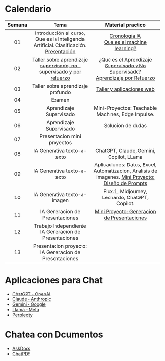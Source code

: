 # Calendario
| Semana |                             Tema                              |                  Material practico |
| :-----------: | :--------------------------------------------------------------: |:----------------------------------------------------------------------------------------------------------------------------: | 
|      01       |  Introducción al curso, Que es la Inteligencia Artificial. Clasificación. [Presentación](http://nbviewer.jupyter.org/github/cgl-itm/HerramientasIA/blob/main/01_IA_Basico/00_Introduccion.pdf)          | [Cronología IA](https://digitalwellbeing.org/wp-content/uploads/2017/08/Artificial-Intelligence-AI-Timeline-Infographic.pdf) <br> [Que es el machine learning?](https://www.youtube.com/watch?v=KytW151dpqU)    | 
|      02       |  [Taller sobre aprendizaje supervisado, no-supervisado y por refuerzo](https://github.com/cgl-itm/HerramientasIA/tree/main/01_IA_Basico)  |  [¿Qué es el Aprendizaje Supervisado y No Supervisado?](https://www.youtube.com/watch?v=oT3arRRB2Cw) <br> [Aprendizaje por Refuerzo](https://www.youtube.com/watch?v=qBtB-xcJp4c) |
|      03       |  Taller sobre aprendizaje profundo |  [Taller y aplicaciones web](https://github.com/cgl-itm/HerramientasIA/tree/main/01_IA_Basico)   | 
|      04       |  Examen   |      |
|      05       | Aprendizaje Supervisado   | Mini-Proyectos: Teachable Machines, Edge Impulse. |
|      06       | Aprendizaje Supervisado   | Solucion de dudas |
|      07       | Presentacion mini proyectos |  |
|      08       | IA Generativa texto-a-texto | ChatGPT, Claude, Gemini, Copilot, LLama  |
|      09       | IA Generativa texto-a-texto | Aplicaciones: Datos, Excel, Automatizacion, Analisis de imagenes. [Mini Proyecto: Diseño de Prompts](https://github.com/cgl-itm/HerramientasIA/blob/main/03_IA_Texto/FGL%20029%20Guia%20de%20Trabajo%20Practico%20-%20ChatGPT.pdf)  |
|      10       | IA Generativa texto-a-imagen | Flux.1, Midjourney, Leonardo, ChatGPT, Copilot.  |
|      11       | IA Generacion de Presentaciones |  [Mini Proyecto: Generacion de Presentaciones](https://github.com/cgl-itm/HerramientasIA/blob/main/04_IA_Imagenes/FGL%20029%20Guia%20de%20Trabajo%20Practico%20-%20Presentacion.pdf) |
|      12       | Trabajo Independiente IA Generacion de Presentaciones |  |
|      13       | Presentacion proyecto: IA Generacion de Presentaciones |  |

# Aplicaciones para Chat
* [ChatGPT - OpenAI](https://chatgpt.com/)
* [Claude - Anthropic](https://claude.ai/)
* [Gemini - Google](https://gemini.google.com/)
* [Llama - Meta](https://llama.meta.com/)
* [Perplexity](https://www.perplexity.ai/)

# Chatea con Dcumentos
* [AskDocs](https://www.askdocs.com/)
* [ChatPDF](https://www.chatpdf.com/)
